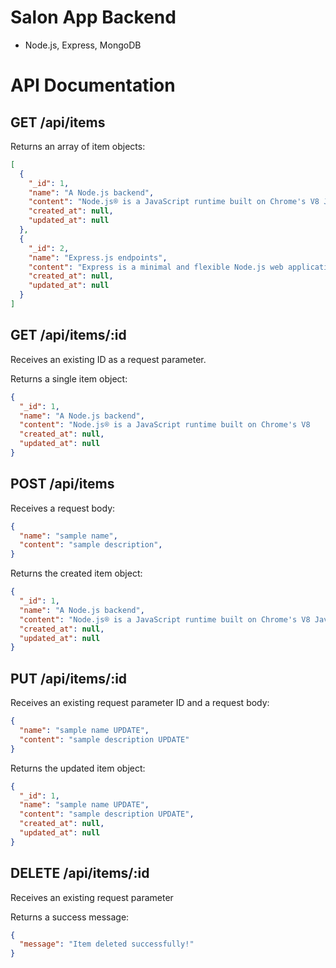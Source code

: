 # Salon App Backend

- Node.js, Express, MongoDB


# API Documentation

## GET  /api/items

Returns an array of item objects:
```json
[
  {
    "_id": 1,
    "name": "A Node.js backend",
    "content": "Node.js® is a JavaScript runtime built on Chrome's V8 JavaScript engine.",
    "created_at": null,
    "updated_at": null
  },
  {
    "_id": 2,
    "name": "Express.js endpoints",
    "content": "Express is a minimal and flexible Node.js web application framework that provides a robust set of features for web and mobile applications.",
    "created_at": null,
    "updated_at": null
  }
]
```

## GET  /api/items/:id

Receives an existing ID as a request parameter.

Returns a single item object:
```json
{
  "_id": 1,
  "name": "A Node.js backend",
  "content": "Node.js® is a JavaScript runtime built on Chrome's V8 		JavaScript engine.",
  "created_at": null,
  "updated_at": null
}
```

## POST  /api/items

Receives a request body:
```json
{
  "name": "sample name",
  "content": "sample description",
}
```

Returns the created item object:
```json
{
  "_id": 1,
  "name": "A Node.js backend",
  "content": "Node.js® is a JavaScript runtime built on Chrome's V8 JavaScript engine.",
  "created_at": null,
  "updated_at": null
}
```

## PUT  /api/items/:id

Receives an existing request parameter ID and a request body:
```json
{
  "name": "sample name UPDATE",
  "content": "sample description UPDATE"
}
```

Returns the updated item object:
```json
{
  "_id": 1,
  "name": "sample name UPDATE",
  "content": "sample description UPDATE",
  "created_at": null,
  "updated_at": null
}
```

## DELETE  /api/items/:id

Receives an existing request parameter

Returns a success message:
```json
{
  "message": "Item deleted successfully!"
}
```